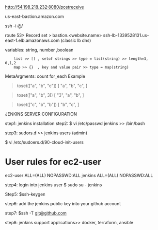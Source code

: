 http://54.198.218.232:8080/postreceive


us-east-bastion.amazon.com


ssh -i <pemfile> <username>@<IP>/<DNS>

route 53> Record set > bastion.<website.name>
    ssh-lb-1339528131.us-east-1.elb.amazonaws.com (classic lb dns)


variables: string, number ,boolean

        list >> [] , setof strings >> type = list(string) >> length=3, 0,1,2
        map >> {}  , key and value pair >> type = map(string)


MetaArgments:
count
for_each
Example

> toset(["a", "b", "c"])
[
  "a",
  "b",
  "c",
]

> toset(["a", "b", 3])
[
  "3",
  "a",
  "b",
]

> toset(["c", "b", "b"])
[
  "b",
  "c",
]


JENKINS SERVER CONFIGURATION

step1: jenkins installation
step2:
   $ vi /etc/passwd
    jenkins >> /bin/bash

step3: sudors.d >> jenkins users (admin)

$ vi /etc/sudoers.d/90-cloud-init-users
  # User rules for ec2-user
  ec2-user ALL=(ALL) NOPASSWD:ALL
  jenkins ALL=(ALL)  NOPASSWD:ALL

step4: login into jenkins user
  $ sudo su - jenkins


Step5: $ssh-keygen

step6: add the jenkins public key into your github account

step7: $ssh -T git@github.com

step8: jenkins support applications>> docker, terraform, ansible
